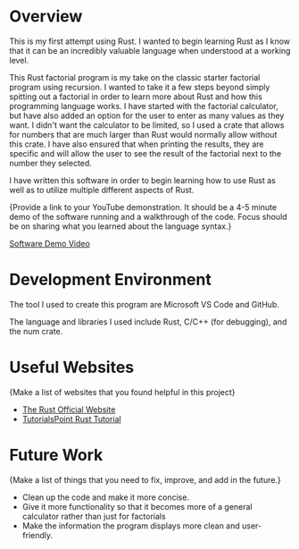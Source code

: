 # Overview


This is my first attempt using Rust. I wanted to begin learning Rust as I know that it can be an incredibly valuable language when understood at a working level.


This Rust factorial program is my take on the classic starter factorial program using recursion. I wanted to take it a few steps beyond simply spitting out a factorial in order to learn more about Rust and how this programming language works. I have started with the factorial calculator, but have also added an option for the user to enter as many values as they want. I didn't want the calculator to be limited, so I used a crate that allows for numbers that are much larger than Rust would normally allow without this crate. I have also ensured that when printing the results, they are specific and will allow the user to see the result of the factorial next to the number they selected.


I have written this software in order to begin learning how to use Rust as well as to utilize multiple different aspects of Rust.

{Provide a link to your YouTube demonstration. It should be a 4-5 minute demo of the software running and a walkthrough of the code. Focus should be on sharing what you learned about the language syntax.}

[Software Demo Video](http://youtube.link.goes.here)

# Development Environment

The tool I used to create this program are Microsoft VS Code and GitHub.

The language and libraries I used include Rust, C/C++ (for debugging), and the num crate.

# Useful Websites

{Make a list of websites that you found helpful in this project}

- [The Rust Official Website](https://www.rust-lang.org/)
- [TutorialsPoint Rust Tutorial](https://www.tutorialspoint.com/rust/index.htm)

# Future Work

{Make a list of things that you need to fix, improve, and add in the future.}

- Clean up the code and make it more concise.
- Give it more functionality so that it becomes more of a general calculator rather than just for factorials
- Make the information the program displays more clean and user-friendly.